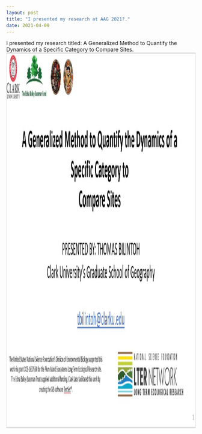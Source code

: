 ```yaml
---
layout: post
title: "I presented my research at AAG 2021?."
date: 2021-04-09
---
```

I presented my research titled: A Generalized Method to Quantify the Dynamics of a Specific Category to Compare Sites.
<img src="COMA.JPG" width="1000" height="1000"> 

				
		
